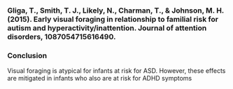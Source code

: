 ### Gliga, T., Smith, T. J., Likely, N., Charman, T., & Johnson, M. H. (2015). Early visual foraging in relationship to familial risk for autism and hyperactivity/inattention. Journal of attention disorders, 1087054715616490.
### Conclusion
Visual foraging is atypical for infants at risk for ASD. However, these effects are mitigated in infants who also are at risk for ADHD symptoms